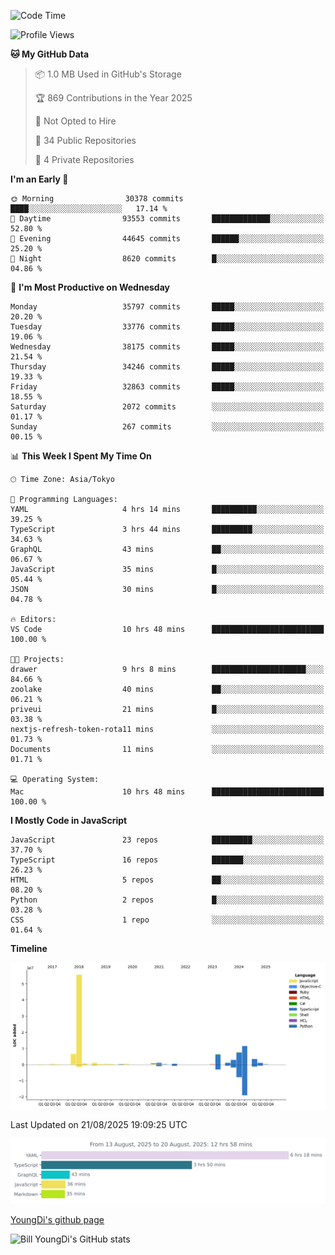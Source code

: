 <!--START_SECTION:waka-->
![Code Time](http://img.shields.io/badge/Code%20Time-1%2C388%20hrs%2021%20mins-blue)

![Profile Views](http://img.shields.io/badge/Profile%20Views-0-blue)

**🐱 My GitHub Data** 

> 📦 1.0 MB Used in GitHub's Storage 
 > 
> 🏆 869 Contributions in the Year 2025
 > 
> 🚫 Not Opted to Hire
 > 
> 📜 34 Public Repositories 
 > 
> 🔑 4 Private Repositories 
 > 
**I'm an Early 🐤** 

```text
🌞 Morning                30378 commits       ████░░░░░░░░░░░░░░░░░░░░░   17.14 % 
🌆 Daytime                93553 commits       █████████████░░░░░░░░░░░░   52.80 % 
🌃 Evening                44645 commits       ██████░░░░░░░░░░░░░░░░░░░   25.20 % 
🌙 Night                  8620 commits        █░░░░░░░░░░░░░░░░░░░░░░░░   04.86 % 
```
📅 **I'm Most Productive on Wednesday** 

```text
Monday                   35797 commits       █████░░░░░░░░░░░░░░░░░░░░   20.20 % 
Tuesday                  33776 commits       █████░░░░░░░░░░░░░░░░░░░░   19.06 % 
Wednesday                38175 commits       █████░░░░░░░░░░░░░░░░░░░░   21.54 % 
Thursday                 34246 commits       █████░░░░░░░░░░░░░░░░░░░░   19.33 % 
Friday                   32863 commits       █████░░░░░░░░░░░░░░░░░░░░   18.55 % 
Saturday                 2072 commits        ░░░░░░░░░░░░░░░░░░░░░░░░░   01.17 % 
Sunday                   267 commits         ░░░░░░░░░░░░░░░░░░░░░░░░░   00.15 % 
```


📊 **This Week I Spent My Time On** 

```text
🕑︎ Time Zone: Asia/Tokyo

💬 Programming Languages: 
YAML                     4 hrs 14 mins       ██████████░░░░░░░░░░░░░░░   39.25 % 
TypeScript               3 hrs 44 mins       █████████░░░░░░░░░░░░░░░░   34.63 % 
GraphQL                  43 mins             ██░░░░░░░░░░░░░░░░░░░░░░░   06.67 % 
JavaScript               35 mins             █░░░░░░░░░░░░░░░░░░░░░░░░   05.44 % 
JSON                     30 mins             █░░░░░░░░░░░░░░░░░░░░░░░░   04.78 % 

🔥 Editors: 
VS Code                  10 hrs 48 mins      █████████████████████████   100.00 % 

🐱‍💻 Projects: 
drawer                   9 hrs 8 mins        █████████████████████░░░░   84.66 % 
zoolake                  40 mins             ██░░░░░░░░░░░░░░░░░░░░░░░   06.21 % 
priveui                  21 mins             █░░░░░░░░░░░░░░░░░░░░░░░░   03.38 % 
nextjs-refresh-token-rota11 mins             ░░░░░░░░░░░░░░░░░░░░░░░░░   01.73 % 
Documents                11 mins             ░░░░░░░░░░░░░░░░░░░░░░░░░   01.71 % 

💻 Operating System: 
Mac                      10 hrs 48 mins      █████████████████████████   100.00 % 
```

**I Mostly Code in JavaScript** 

```text
JavaScript               23 repos            █████████░░░░░░░░░░░░░░░░   37.70 % 
TypeScript               16 repos            ███████░░░░░░░░░░░░░░░░░░   26.23 % 
HTML                     5 repos             ██░░░░░░░░░░░░░░░░░░░░░░░   08.20 % 
Python                   2 repos             █░░░░░░░░░░░░░░░░░░░░░░░░   03.28 % 
CSS                      1 repo              ░░░░░░░░░░░░░░░░░░░░░░░░░   01.64 % 
```



**Timeline**

![Lines of Code chart](https://raw.githubusercontent.com/Youngdi/Youngdi/master/assets/bar_graph.png)


 Last Updated on 21/08/2025 19:09:25 UTC
<!--END_SECTION:waka-->

![wakatime](./images/stat.svg)

[YoungDi's github page](https://youngdi.github.io)

![Bill YoungDi's GitHub stats](https://github-readme-stats.vercel.app/api?username=youngdi&count_private=true&show_icons=true)
